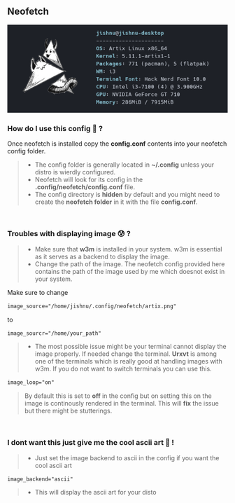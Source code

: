 ## Neofetch

![screenshot1](./screenshots/neofetch1.png)

### How do I use this config 🤔 ?

Once neofetch is installed copy the **config.conf** contents into your neofetch config folder.

>* The config folder is generally located in **~/.config** unless your distro is wierdly configured.
>* Neofetch will look for its config in the **.config/neofetch/config.conf** file. 
>* The config directory is **hidden** by default and you might need to create the **neofetch folder** in it with the file **config.conf**.

<br> 

### Troubles with displaying image 😰 ?
>* Make sure that **w3m** is installed in your system. w3m is essential as it serves as a backend to display the image. 
>* Change the path of the image. The neofetch config provided here contains the path of the image used by me which doesnot exist in your system.

Make sure to change 

``` html
image_source="/home/jishnu/.config/neofetch/artix.png"
```
to 

```html
image_sourcr="/home/your_path"
```
>* The most possible issue might be your terminal cannot display the image properly. If needed change the terminal.
**Urxvt** is among one of the terminals which is really good at handling images with w3m.
If you do not want to switch terminals you can use this.


``` html
image_loop="on"
``` 
> By default this is set to **off** in the config but on setting this on the image is continously rendered in the terminal. This will **fix** the issue but there might be stutterings.

<br>

### I dont want this just give me the cool ascii art 😤 !
>* Just set the image backend to ascii in the config if you want the cool ascii art

``` html
image_backend="ascii"
```
>* This will display the ascii art for your disto
